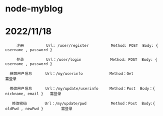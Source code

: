 # node-myblog

# 2022/11/18  
         注册          Url: /user/register          Method: POST  Body: { username , password } 
         
         登录          Url：/user/login             Method: POST  Body: { username , password } 
         
      获取用户信息      Url：/my/userinfo            Method：Get              需登录
      
      修改用户信息      Url：/my/update/userinfo     Method：Post  Body：{  nickname, email }   需登录 
      
       修改密码        Url：/my/update/pwd           Method：Post  Body:{ oldPwd , newPwd }        需登录 

